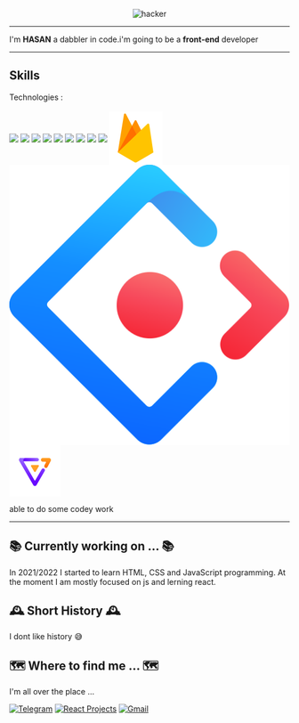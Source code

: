 <p align="middle">
<img src="images/hero.svg" width="300px" aria-hidden="true" alt="hacker" />
</p>

---

I'm **HASAN** a dabbler in code.i'm going to be a
**front-end** developer

---
## Skills


<p>
Technologies : 
 <br/>
 <br/>
  

<img src="images/html.svg" style='vertical-align:middle' aria-label="HTML 5">
<img src="images/css.svg" style='vertical-align:middle' aria-label="CSS 3">
<img src="images/sass.svg" style='vertical-align:middle' aria-label="sass">
<img src="images/js.svg" style='vertical-align:middle' aria-label="JavaScript">
<img src="images/react.svg" style='vertical-align:middle' aria-label="react">
 <img src="images/styled.svg" style='vertical-align:middle' aria-label="styled component">
<img src="images/mui.svg" style='vertical-align:middle' aria-label="mui">
<img src="images/git.svg" style='vertical-align:middle' aria-label="git">
<img src="images/npm.svg" style='vertical-align:middle' aria-label="npm">
<img src="images/firebase.svg" style='vertical-align:middle' aria-label="firebase">
<img src="images/ant.svg"  style='vertical-align:middle' aria-label="ant">
<img src="images/antv.svg"  style='vertical-align:middle' aria-label="antv">

</p>

able to do some codey work

---

## 📚 Currently working on ... 📚

In 2021/2022 I started to learn HTML, CSS and JavaScript programming. At the moment I am mostly focused on js and lerning react.


## 🕰️ Short History 🕰️

I dont like history 😅



## 🗺️ Where to find me ... 🗺️

I'm all over the place ...

  [![Telegram](images/telegram.svg)](https://t.me/A_SED_HASAN) [![React Projects](https://img.icons8.com/color/48/heavy.png)](https://aall-react-projects.netlify.app/)   [![Gmail](images/gmail.svg)](hasanaghaei6@gmail.com) 

<!-- <p>
<img src="images/linkedin.svg" style='vertical-align:middle'> - [Robert McGovern](https://www.linkedin.com/in/robertmcgovern/)
</p> -->

<!-- <details><summary><h2>🤪 Parting Fun Facts ... 🤪</h2></summary>
<p>

### Why **Tarasis**?

It was a D&D character name I made up for a bard thief back in 89/90 when I was 13 or 14. Years later I discovered that it was the original name of the Roman Emperor [Zeno](https://en.wikipedia.org/wiki/Zeno_(emperor)), that it was the [name](http://www.tarasiselectric.com) of an electric company in the United States of America and the [surname](https://en.wikipedia.org/wiki/Konstantinos_Tarasis) of a Greek footballer & manager.

When I can't get `tarasis` as a username, then I use `duemoko`.

### Why a purple fedora?

I love the colour purple, and I often wear a black fedora.</p>
</details>

## 😻 With thanks ... 😻

The shields are from [Shunsuke Mano](https://github.com/progfay/shields-with-icon) & [Shields.io](https://shields.io/) -->

<!-- **tarasis/tarasis** is a ✨ _special_ ✨ repository because its `README.md` (this file) appears on your GitHub profile.

Here are some ideas to get you started:

- 🔭 I’m currently working on SUDOKU
- 🌱 I’m currently learning more more more react
- 👯 I’m looking to collaborate on ...
- 🤔 I’m looking for help with ...
- 💬 Ask me about front end 
- 📫 How to reach me: ...
- 😄 Pronouns: ...
- ⚡ Fun fact: ... -->
